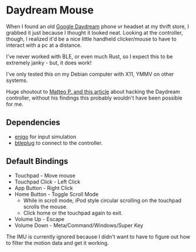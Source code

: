 # Daydream Mouse

When I found an old [Google Daydream](https://en.wikipedia.org/wiki/Google_Daydream) phone vr headset at my thrift store, I grabbed it just because I thought it looked neat. Looking at the controller, though, I realized it'd be a nice little handheld clicker/mouse to have to interact with a pc at a distance.

I've never worked with BLE, or even much Rust, so I expect this to be extremely janky - but, it does work!

I've only tested this on my Debian computer with X11, YMMV on other systems.

Huge shoutout to [Matteo P. and this article](https://medium.com/hackernoon/how-i-hacked-google-daydream-controller-c4619ef318e4) about hacking the Daydream controller, without his findings this probably wouldn't have been possible for me.

## Dependencies
- [enigo](https://github.com/enigo-rs/enigo/tree/main) for input simulation
- [btleplug](https://github.com/deviceplug/btleplug/tree/master) to connect to the controller.

## Default Bindings
- Touchpad - Move mouse
- Touchpad Click - Left Click
- App Button - Right Click
- Home Button - Toggle Scroll Mode
    - While in scroll mode, iPod style circular scrolling on the touchpad scrolls the mouse.
    - Click home or the touchpad again to exit.
- Volume Up - Escape
- Volume Down - Meta/Command/Windows/Super Key

The IMU is currently ignored because I didn't want to have to figure out how to filter the motion data and get it working.